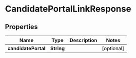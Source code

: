 
# CandidatePortalLinkResponse

## Properties
Name | Type | Description | Notes
------------ | ------------- | ------------- | -------------
**candidatePortal** | **String** |  |  [optional]



